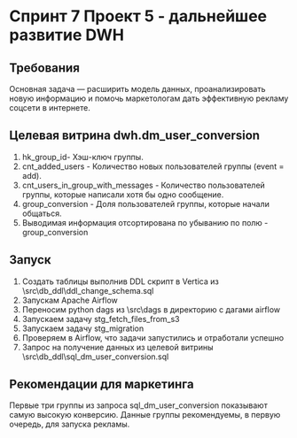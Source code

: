 # Спринт 7 Проект 5 - дальнейшее развитие DWH


## Требования 
Основная задача — расширить модель данных, проанализировать новую информацию и помочь маркетологам дать эффективную рекламу соцсети в интернете.

## Целевая витрина dwh.dm_user_conversion

1. hk_group_id- Хэш-ключ группы.
2. cnt_added_users - Количество новых пользователей группы (event = add).
3. cnt_users_in_group_with_messages - Количество пользователей группы, которые написали хотя бы одно сообщение.
4. group_conversion - Доля пользователей группы, которые начали общаться.
5. Выводимая информация отсортирована по убыванию по полю - group_conversion

## Запуск 
1. Создать таблицы выполнив DDL скрипт в Vertica из \src\db_ddl\ddl_change_schema.sql
2. Запускам Apache Airflow 
3. Переносим python dags из \src\dags в директорию с дагами airflow
4. Запускаем задачу stg_fetch_files_from_s3
5. Запускаем задачу stg_migration
6. Проверяем в Airflow, что задачи запустились и отработали успешно
7. Запрос на получение данных из целевой витрины \src\db_ddl\sql_dm_user_conversion.sql

## Рекомендации для маркетинга
Первые три группы из запроса sql_dm_user_conversion показывают самую высокую конверсию. Данные группы рекомендуемы, в первую очередь, для запуска рекламы.

